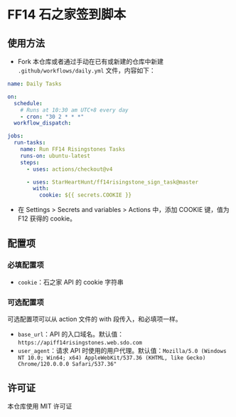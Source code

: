 # FF14 石之家签到脚本

## 使用方法

- Fork 本仓库或者通过手动在已有或新建的仓库中新建 `.github/workflows/daily.yml` 文件，内容如下：

```yaml
name: Daily Tasks

on:
  schedule:
    # Runs at 10:30 am UTC+8 every day
    - cron: "30 2 * * *"
  workflow_dispatch:

jobs:
  run-tasks:
    name: Run FF14 Risingstones Tasks
    runs-on: ubuntu-latest
    steps:
      - uses: actions/checkout@v4

      - uses: StarHeartHunt/ff14risingstone_sign_task@master
        with:
          cookie: ${{ secrets.COOKIE }}
```

- 在 Settings > Secrets and variables > Actions 中，添加 COOKIE 键，值为 F12 获得的 cookie。

## 配置项

### 必填配置项

- `cookie`：石之家 API 的 cookie 字符串

### 可选配置项

可选配置项可以从 action 文件的 with 段传入，和必填项一样。

- `base_url`：API 的入口域名。默认值：`https://apiff14risingstones.web.sdo.com`
- `user_agent`：请求 API 时使用的用户代理。默认值：`Mozilla/5.0 (Windows NT 10.0; Win64; x64) AppleWebKit/537.36 (KHTML, like Gecko) Chrome/120.0.0.0 Safari/537.36"`

## 许可证

本仓库使用 MIT 许可证
